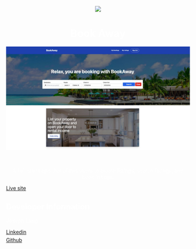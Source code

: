 <div align="center">
    <img src="https://skillicons.dev/icons?i=react,tailwind,express,nodejs,mongodb,typescript" />

<h1 align="center" style="color:white;">
Book Away
</h1>
<img src="client/public/book-away.jpg"
     alt="Book Away"
     style="float: left; margin-right: 10px;" />
</div>
<p style="text-align:center; color:white; margin-top:350px;" >
A full-stack app that allows users to create listings, search listings, and book listings.
</p>
<a style="text-decoration:underline;" href="https://bookaway-jl.netlify.app/">Live site</a>
<h2 style="color:white;">
Developer Information
</h2>
<p style="color:white; font-weight:600;">Joseph Lang</p>
<div style="display:flex; flex-direction:column;gap:5px">
<a href="https://www.linkedin.com/in/jlang67/" style="text-decoration:underline;">Linkedin</a>
<a href="https://github.com/joseph-lang7" style="text-decoration:underline;">Github</a>
</div>
